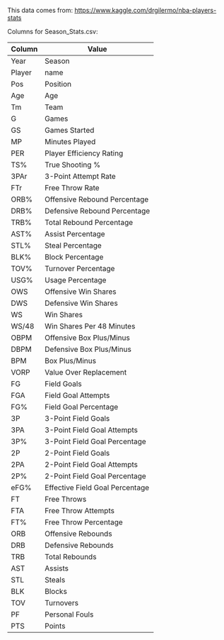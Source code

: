 This data comes from:
https://www.kaggle.com/drgilermo/nba-players-stats

Columns for Season_Stats.csv:  

| Column | Value |
|--------|-------|
| Year | Season |
| Player | name |
| Pos | Position | 
| Age | Age |
| Tm | Team |
| G | Games |
| GS | Games Started |
| MP | Minutes Played |
| PER | Player Efficiency Rating |
| TS% | True Shooting % |
| 3PAr | 3-Point Attempt Rate |
| FTr | Free Throw Rate |
| ORB% | Offensive Rebound Percentage |
| DRB% | Defensive Rebound Percentage |
| TRB% | Total Rebound Percentage |
| AST% | Assist Percentage |
| STL% | Steal Percentage |
| BLK% | Block Percentage |
| TOV% | Turnover Percentage |
| USG% | Usage Percentage |
| OWS | Offensive Win Shares |
| DWS | Defensive Win Shares |
| WS | Win Shares |
| WS/48 | Win Shares Per 48 Minutes |
| OBPM | Offensive Box Plus/Minus |
| DBPM | Defensive Box Plus/Minus |
| BPM | Box Plus/Minus |
| VORP | Value Over Replacement |
| FG | Field Goals |
| FGA | Field Goal Attempts |
| FG% | Field Goal Percentage |
| 3P | 3-Point Field Goals |
| 3PA | 3-Point Field Goal Attempts |
| 3P% | 3-Point Field Goal Percentage |
| 2P | 2-Point Field Goals |
| 2PA | 2-Point Field Goal Attempts |
| 2P% | 2-Point Field Goal Percentage |
| eFG% | Effective Field Goal Percentage |
| FT | Free Throws |
| FTA | Free Throw Attempts |
| FT% | Free Throw Percentage |
| ORB | Offensive Rebounds |
| DRB | Defensive Rebounds |
| TRB | Total Rebounds |
| AST | Assists |
| STL | Steals |
| BLK | Blocks |
| TOV | Turnovers |
| PF | Personal Fouls |
| PTS | Points |

